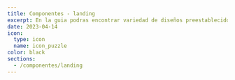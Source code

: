 ```yaml
---
title: Componentes - landing
excerpt: En la guia podras encontrar variedad de diseños preestablecidos donde podrás crear MOOCS, EDCO, Educación ejecutiva, entre otros  
date: 2023-04-14
icon:
  type: icon
  name: icon_puzzle
color: black
sections:
  - /componentes/landing
---
```

